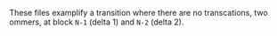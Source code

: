 These files examplify a transition where there are no transcations, two ommers, at block `N-1` (delta 1) and `N-2` (delta 2).
